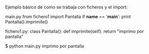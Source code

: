 Ejemplo básico de como se trabaja con ficheros y el import:

main.py
from fichero1 import Pantalla
if __name__ == '__main__':
    print Pantalla().imprimite()


fichero1.py:
class Pantalla():
    def imprimite(self):
        return "imprimo por pantalla"




$ python main.py
imprimo por pantalla
